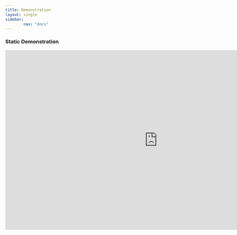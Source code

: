 ```yaml
---
title: Demonstration
layout: single
sidebar:
        nav: "docs"
---
```


### Static Demonstration

<iframe src="https://docs.google.com/presentation/d/e/2PACX-1vQB2iVIhOzgoT49p5BcgfLqKalIhZlcHrcVwjE6WOZqdZcXqSoN38uIXkkVh4ht-qvnPD0mnQhkWA0k/embed?start=false&loop=true&delayms=30000" frameborder="0" width="960" height="569" allowfullscreen="true" mozallowfullscreen="true" webkitallowfullscreen="true"></iframe>
